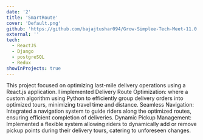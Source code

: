 ```yaml
---
date: '2'
title: 'SmartRoute'
cover: 'Default.png'
github: 'https://github.com/bajajtushar094/Grow-Simplee-Tech-Meet-11.0'
external: ''
tech:
  - ReactJS
  - Django
  - postgreSQL
  - Redux
showInProjects: true
---
```


This project focused on optimizing last-mile delivery operations using a React.js application. I implemented
Delivery Route Optimization: where a custom algorithm using Python to efficiently group delivery orders into optimized tours, minimizing travel time and distance.
Seamless Navigation: Integrated a navigation system to guide riders along the optimized routes, ensuring efficient completion of deliveries.
Dynamic Pickup Management: Implemented a flexible system allowing riders to dynamically add or remove pickup points during their delivery tours, catering to unforeseen changes.
